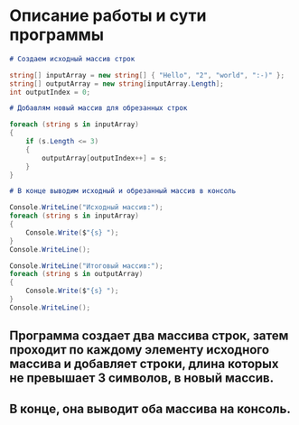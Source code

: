 # Описание работы и сути программы

```markdown
# Создаем исходный массив строк

```

```csharp
string[] inputArray = new string[] { "Hello", "2", "world", ":-)" };
string[] outputArray = new string[inputArray.Length];
int outputIndex = 0;

```

```markdown
# Добавлям новый массив для обрезанных строк

```

```csharp
foreach (string s in inputArray)
{
    if (s.Length <= 3)
    {
        outputArray[outputIndex++] = s;
    }
}

```

```markdown
# В конце выводим исходный и обрезанный массив в консоль

```

```csharp
Console.WriteLine("Исходный массив:");
foreach (string s in inputArray)
{
    Console.Write($"{s} ");
}
Console.WriteLine();

Console.WriteLine("Итоговый массив:");
foreach (string s in outputArray)
{
    Console.Write($"{s} ");
}
Console.WriteLine();

```

## Программа создает два массива строк, затем проходит по каждому элементу исходного массива и добавляет строки, длина которых не превышает 3 символов, в новый массив. 
## В конце, она выводит оба массива на консоль.
